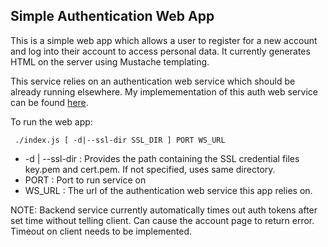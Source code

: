 ## Simple Authentication Web App 

This is a simple web app which allows a user to register for a new account and log into their account to access personal data. It currently generates HTML on the server using Mustache templating.

This service relies on an authentication web service which should be already running elsewhere. My implemementation of this auth web service can be found [here](https://github.com/cfu288/AuthWS).

To run the web app:
```
 ./index.js [ -d|--ssl-dir SSL_DIR ] PORT WS_URL
```

* -d | --ssl-dir : Provides the path containing the SSL credential files key.pem and cert.pem. If not specified, uses same directory.
* PORT : Port to run service on
* WS_URL : The url of the authentication web service this app relies on.

NOTE: Backend service currently automatically times out auth tokens after set time without telling client. Can cause the account page to return error. Timeout on client needs to be implemented.
